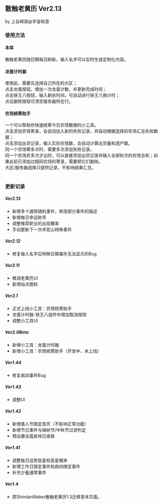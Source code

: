 ## 散触老黄历 Ver2.13
by 上谷崎栞@宇宙和音

### 使用方法
#### 本体
散触老黄历随日期每日刷新，输入名字可以实时生成定制化内容。
#### 龙蛋计时器
使用前，需要先选择自己所在的大区；<br>
点击龙蛋按钮，增加一次龙蛋计数，并更新完成时间；<br>
点击铁王八按钮，输入剩余时间，可自动进行铁王八倒计时；<br>
点击删除按钮可清空服务器所在行。<br>
#### 农场统寄助手
一个可以帮助你快速统寄今日农怪数据的小工具。<br>
点击添加农怪寄录，会自动加入新的失败记录，并自动根据选择的农场汇总失败数据；<br>
点击添加出货记录，输入实际农怪数，会自动计算出货量和遗产数。<br>
同一个农场寄多次时，需要多次添加失败记录。<br>
同一个农场农多次才出时，可以直接添加出货记录并输入全部轮次的农怪总和；如果此前已添加过相同农场的寄录，需要把它们删除。<br>
大区/服务器选择只提供记录，不影响结果汇总。<br>
</br>
### 更新记录
##### Ver2.13
- 新增多个通常随机事件，修改部分事件的描述
- 新增每日幸运称号
- 调整推荐职业的出现概率
- 手动更新下一次羊驼山特殊事件
##### Ver2.12
- 修复输入名字后特殊日期事件无法显示的Bug
##### Ver2.11
- 微调老黄历UI
- 新增站点图标
##### Ver2.1
- 正式上线小工具：农怪统寄助手
- 龙蛋计时器-铁王八组件中增加取消按钮
- 调整小工具UI
##### Ver2.0Beta
- 新增小工具：龙蛋计时器
- 新增小工具：农怪统寄助手（开发中，未上线）
##### Ver1.44
- 修复疯四事件Bug
##### Ver1.43
- 调整UI
##### Ver1.42
- 新增愚人节限定首页（不影响正常功能）
- 新增节日事件与植树节/中秋节过滤判定
- 预设置全国哀悼日皮肤
##### Ver1.41
- 调整每日运势低星和高星概率
- 新增工作日限定事件和疯四限定事件
- 补充少量通常事件
##### Ver1.4
- 原ShindanMaker散触老黄历1.3迁移至本页面。
